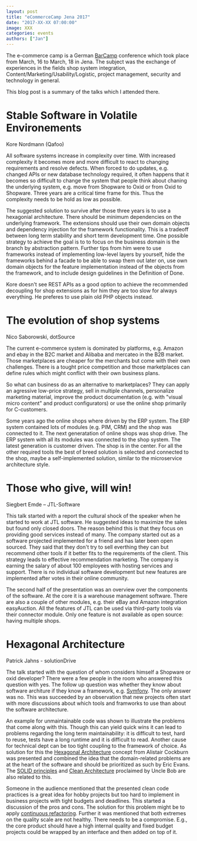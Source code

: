 ```yaml
---
layout: post
title: "eCommerceCamp Jena 2017"
date: "2017-XX-XX 07:00:00"
image: XXX
categories: events
authors: ["Jan"]
---
```


The e-commerce camp is a German [BarCamp](https://en.wikipedia.org/wiki/BarCamp) conference which took place from March, 16 to March, 18 in Jena. The subject was the exchange of experiences in the fields shop system integration, Content/Marketing/Usability/Logistic, project management, security and technology in general.

This blog post is a summary of the talks which I attended there.

# Stable Software in Volatile Environements

Kore Nordmann (Qafoo)

All software systems increase in complexity over time. With increased complexity it becomes more and more difficult to react to changing requirements and resolve defects. When forced to do updates, e.g. changed APIs or new database technology required, it often happens that it becomes so difficult to change the system that people think about chaning the underlying system, e.g. move from Shopware to Oxid or from Oxid to Shopware. Three years are a critical time frame for this. Thus the complexity needs to be hold as low as possible.

The suggested solution to survive after those three years is to use a hexagonial architecture. There should be minimum dependencies on the underlying framework. The extensions should use their own domain objects and dependency injection for the framework functionality. This is a tradeoff between long term stability and short term development time. One possible strategy to achieve the goal is to to focus on the business domain is the branch by abstraction pattern. Further tips from him were to use frameworks instead of implementing low-level layers by yourself, hide the frameworks behind a facade to be able to swap them out later on, use own domain objects for the feature implementation instead of the objects from the framework, and to include design guidelines in the Definition of Done.

Kore doesn't see REST APIs as a good option to achieve the recommended decoupling for shop extensions as for him they are too slow for always everything. He preferes to use plain old PHP objects instead.

# The evolution of shop systems

Nico Saborowski, dotSource

The current e-commerce system is dominated by platforms, e.g. Amazon and ebay in the B2C market and Alibaba and mercateo in the B2B market. Those marketplaces are cheaper for the merchants but come with their own challenges. There is a tought price competition and those marketplaces can define rules which might conflict with their own business plans.

So what can business do as an alternative to marketplaces? They can apply an agressive low-price strategy, sell in multiple channels, personalize marketing material, improve the product documentation (e.g. with "visual micro content" and product configurators) or use the online shop primarily for C-customers.

Some years ago the online shops where driven by the ERP system. The ERP system contained lots of modules (e.g. PIM, CRM) and the shop was connected to it. The next generatation of online shops was shop drive. The ERP system with all its modules was connected to the shop system. The latest generation is customer driven. The shop is in the center. For all the other required tools the best of breed solution is selected and connected to the shop, maybe a self-implemented solution, similar to the microservice architecture style.

# Those who give, will win!

Siegbert Emde – JTL-Software

This talk started with a report the cultural shock of the speaker when he started to work at JTL software. He suggested ideas to maximize the sales but found only closed doors. The reason behind this is that they focus on providing good services instead of many. The company started out as a software projected implemented for a friend and has later been open sourced. They said that they don't try to sell everthing they can but recommend other tools if it better fits to the requirements of the client. This strategy leads to effective recommendation marketing. The company is earning the salary of about 100 employees with hosting services and support. There is no individual software development but new features are implemented after votes in their online community.

The second half of the presentation was an overview over the components of the software. At the core it is a warehouse management software. There are also a couple of other modules, e.g. their eBay and Amazon integration easyAuction. All the features of JTL can be used via third-party tools via their connector module. Only one feature is not available as open source: having multiple shops.

# Hexagonal Architecture

Patrick Jahns - solutionDrive

The talk started with the question of whom considers himself a Shopware or oxid developer? There were a few people in the room who answered this question with yes. The follow up question was whether they know about software architure if they know a framework, e.g. [Symfony](https://symfony.com/). The only answer was no. This was succeeded by an observation that new projects often start with more discussions about which tools and framworks to use than about the software architecture.

An example for unmaintainable code was shown to illustrate the problems that come along with this. Though this can yield quick wins it can lead to problems regarding the long term maintainability: it is difficult to test, hard to reuse, tests have a long runtime and it is difficult to read. Another cause for technical dept can be too tight coupling to the framework of choice. As solution for this the [Hexagonal Architecture](http://alistair.cockburn.us/Hexagonal%2Barchitecture) concept from Alistair Cockburn was presented and combined the idea that the domain-related problems are at the heart of the software and should be prioritized as such by Eric Evans. The [SOLID principles](http://butunclebob.com/ArticleS.UncleBob.PrinciplesOfOod) and [Clean Architecture](https://www.youtube.com/watch?v%3DNsjsiz2A9mg) proclaimed by Uncle Bob are also related to this.

Someone in the audience mentioned that the presented clean code practices is a great idea for hobby projects but too hard to implement in business projects with tight budgets and deadlines. This started a discussion of the pros and cons. The solution for this problem might be to apply [continuous refactoring](https://www.youtube.com/watch?v%3DvqEg37e4Mkw&feature%3Dyoutu.be&t%3D12m34s). Further it was mentioned that both extremes on the quality scale are not healthy. There needs to be a compromise. E.g., the core product should have a high internal quality and fixed budget projects could be wrapped by an interface and then added on top of it.
